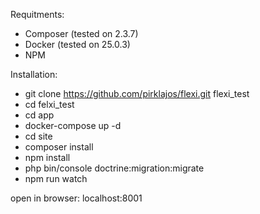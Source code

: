 Requitments:

- Composer (tested on 2.3.7)
- Docker (tested on 25.0.3)
- NPM


Installation:
- git clone https://github.com/pirklajos/flexi.git flexi_test
- cd felxi_test
- cd app
- docker-compose up -d
- cd site
- composer install
- npm install
- php bin/console doctrine:migration:migrate
- npm run watch

open in browser: 
    localhost:8001
